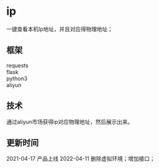 # ip
一键查看本机Ip地址，并且对应得物理地址；


## 框架
requests  
flask  
python3  
aliyun  

## 技术
通过aliyun市场获得ip对应物理地址，然后展示出来。

## 更新时间
2021-04-17 产品上线
2022-04-11 删除虚拟环境；增加接口；
